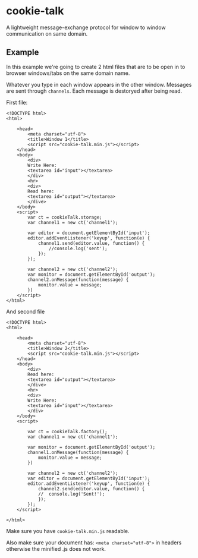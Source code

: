 # cookie-talk
A lightweight message-exchange protocol for window to window communication on same domain.


## Example
In this example we're going to create 2 html files that are to be open in to browser windows/tabs on the same domain name. 

Whatever you type in each window appears in the other window. Messages are sent through `channels`. Each message is destoryed after being read.

First file:

```
<!DOCTYPE html>
<html>

	<head>
		<meta charset="utf-8">
		<title>Window 1</title>
		<script src="cookie-talk.min.js"></script>
	</head>
	<body>
		<div>
		Write Here:
		<textarea id="input"></textarea>
		</div>
		<hr>
		<div>
		Read here:
		<textarea id="output"></textarea>
		</dive>
	</body>
	<script>
		var ct = cookieTalk.storage;
		var channel1 = new ct('channel1');

		var editor = document.getElementById('input');
		editor.addEventListener('keyup', function(e) {
			channel1.send(editor.value, function() {
				//console.log('sent');
			});
		});

		var channel2 = new ct('channel2');
		var monitor = document.getElementById('output');
		channel2.onMessage(function(message) {
			monitor.value = message;
		})
	</script>
</html>
```

And second file
```
<!DOCTYPE html>
<html>

	<head>
		<meta charset="utf-8">
		<title>Window 2</title>
		<script src="cookie-talk.min.js"></script>
	</head>
	<body>
		<div>
		Read here:
		<textarea id="output"></textarea>
		</dive>
		<hr>
		<div>
		Write Here:
		<textarea id="input"></textarea>
		</div>
	</body>
	<script>

		var ct = cookieTalk.factory();
		var channel1 = new ct('channel1');

		var monitor = document.getElementById('output');
		channel1.onMessage(function(message) {
			monitor.value = message;
		})

		var channel2 = new ct('channel2');
		var editor = document.getElementById('input');
		editor.addEventListener('keyup', function(e) {
			channel2.send(editor.value, function() {
			//	console.log('Sent!');
			});
		});
	</script>

</html>
```

Make sure you have `cookie-talk.min.js` readable.

Also make sure your document has:
`<meta charset="utf-8">`
in headers otherwise the minified .js does not work.
